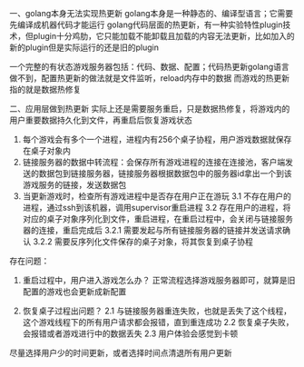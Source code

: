 一、golang本身无法实现热更新
golang本身是一种静态的、编译型语言；它需要先编译成机器代码才能运行
golang代码层面的热更新，有一种实验特性plugin技术，但plugin十分鸡肋，它只能加载不能卸载且加载的内容无法更新，比如加入的新的plugin但是实际运行的还是旧的plugin

一个完整的有状态游戏服务器包括：代码、数据、配置；代码热更新golang语言做不到，配置热更新的做法就是文件监听，reload内存中的数据
而游戏的热更新指的就是数据热修复

二、应用层做到热更新
实际上还是需要服务重启，只是数据热修复，将游戏内的用户重要数据持久化到文件，再重启后恢复游戏状态

1. 每个游戏会有多个一个进程，进程内有256个桌子协程，用户游戏数据就保存在桌子对象内
2. 链接服务器的数据中转流程：会保存所有游戏进程的连接在连接池，客户端发送的数据包到链接服务器，链接服务器根据数据包中的服务器id拿出一个到该游戏服务的链接，发送数据包
3. 当更新游戏时，检查所有游戏进程中是否存在用户正在游玩
3.1 不存在用户的进程，通过ssh到该机器，调用supervisor重启进程
3.2 存在用户的进程，将对应的桌子对象序列化到文件，重启进程，在重启过程中，会关闭与链接服务器的连接，重启完成后
3.2.1 需要发起与所有链接服务器的链接并发送请求确认
3.2.2 需要反序列化文件保存的桌子对象，将其恢复到桌子协程

存在问题：
1. 重启过程中，用户进入游戏怎么办？
正常流程选择游戏服务器即可，就算是旧配置的游戏也会更新成新配置

2. 恢复桌子过程出问题？
2.1 与链接服务器重连失败，也就是丢失了这个线程，这个游戏线程下的所有用户请求都会报错，直到重连成功
2.2 恢复桌子失败，会报错或者游戏进行中的数据丢失
2.3 用户体验会感觉到卡顿

尽量选择用户少的时间更新，或者选择时间点清退所有用户更新